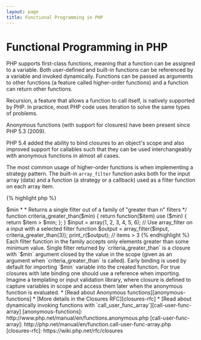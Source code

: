 ```yaml
---
layout: page
title: Functional Programming in PHP
---
```


# Functional Programming in PHP

PHP supports first-class functions, meaning that a function can be assigned to a variable. Both user-defined and 
built-in functions can be referenced by a variable and invoked dynamically. Functions can be passed as arguments to 
other functions (a feature called higher-order functions) and a function can return other functions.

Recursion, a feature that allows a function to call itself, is natively supported by PHP. In practice, most PHP code 
uses iteration to solve the same types of problems.

Anonymous functions (with support for closures) have been present since PHP 5.3 (2009).

PHP 5.4 added the ability to bind closures to an object's scope and also improved support for callables such that they
can be used interchangeably with anonymous functions in almost all cases.

The most common usage of higher-order functions is when implementing a strategy pattern. The built-in `array_filter`
function asks both for the input array (data) and a function (a strategy or a callback) used as a filter function on
each array item.

{% highlight php %}
<?php
$input = array(1, 2, 3, 4, 5, 6);

// Creates a new anonymous function and assigns it to a variable
$filter_even = function($item) {
    return ($item % 2) == 0;
};

// Built-in array_filter accepts both the data and the function
$output = array_filter($input, $filter_even);

// The function doesn't need to be assigned to a variable. This is valid too:
$output = array_filter($input, function($item) {
    return ($item % 2) == 0;
});

print_r($output);
{% endhighlight %}

A closure is an anonymous function that can access variables imported from the outside scope without using any global
variables. Theoretically, a closure is a function with some arguments closed (e.g. fixed) by the environment when it is 
defined. Closures can work around variable scope restrictions in a clean way.

In the next example we use closures to define a function returning a single filter function for `array_filter`, out of
a family of filter functions.

{% highlight php %}
<?php
/**
 * Creates an anonymous filter function accepting items > $min
 *
 * Returns a single filter out of a family of "greater than n" filters
 */
function criteria_greater_than($min)
{
    return function($item) use ($min) {
        return $item > $min;
    };
}

$input = array(1, 2, 3, 4, 5, 6);

// Use array_filter on a input with a selected filter function
$output = array_filter($input, criteria_greater_than(3));

print_r($output); // items > 3
{% endhighlight %}

Each filter function in the family accepts only elements greater than some minimum value. Single filter returned by 
`criteria_greater_than` is a closure with `$min` argument closed by the value in the scope (given as an argument when 
`criteria_greater_than` is called).

Early binding is used by default for importing `$min` variable into the created function. For true closures with late
binding one should use a reference when importing. Imagine a templating or input validation library, where closure is 
defined to capture variables in scope and access them later when the anonymous function is evaluated.

* [Read about Anonymous functions][anonymous-functions]
* [More details in the Closures RFC][closures-rfc]
* [Read about dynamically invoking functions with `call_user_func_array`][call-user-func-array]

[anonymous-functions]: http://www.php.net/manual/en/functions.anonymous.php
[call-user-func-array]: http://php.net/manual/en/function.call-user-func-array.php
[closures-rfc]: https://wiki.php.net/rfc/closures
